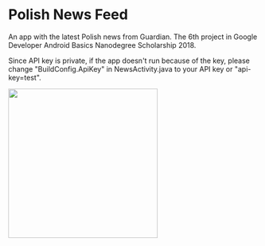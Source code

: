 # Polish News Feed

An app with the latest Polish news from Guardian. The 6th project in Google Developer Android Basics Nanodegree Scholarship 2018.

Since API key is private, if the app doesn't run because of the key, please change "BuildConfig.ApiKey" in NewsActivity.java to your API key or "api-key=test".

<image src ="https://github.com/eovka/apps-screenshots/blob/master/Polish-News_2018-05-20-10-41-31.png" width=300 align=center>
